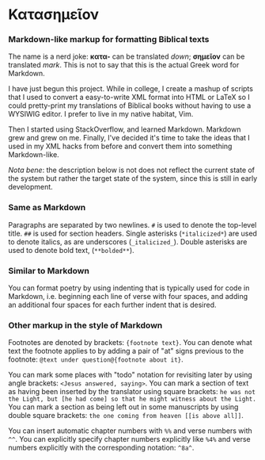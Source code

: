 # Κατασημεῖον
### Markdown-like markup for formatting Biblical texts

The name is a nerd joke: **κατα-** can be translated *down*; **σημεῖον** can be
translated *mark*. This is not to say that this is the actual Greek word for
Markdown.

I have just begun this project. While in college, I create a mashup of scripts
that I used to convert a easy-to-write XML format into HTML or LaTeX so I
could pretty-print my translations of Biblical books without having to use a
WYSIWIG editor. I prefer to live in my native habitat, Vim.

Then I started using StackOverflow, and learned Markdown. Markdown grew and grew
on me. Finally, I've decided it's time to take the ideas that I used in my XML
hacks from before and convert them into something Markdown-like.

*Nota bene*: the description below is not does not reflect the current state of
the system but rather the target state of the system, since this is still in
early development.

### Same as Markdown
Paragraphs are separated by two newlines. `#` is used to denote the top-level
title. `##` is used for section headers. Single asterisks (`*italicized*`) are
used to denote italics, as are underscores (`_italicized_`). Double asterisks
are used to denote bold text, (`**bolded**`).

### Similar to Markdown
You can format poetry by using indenting that is typically used for code in
Markdown, i.e. beginning each line of verse with four spaces, and adding an
additional four spaces for each further indent that is desired.

### Other markup in the style of Markdown
Footnotes are denoted by brackets: `{footnote text}`. You can denote what text
the footnote applies to by adding a pair of "at" signs previous to the footnote:
`@text under question@{footnote about it}`.

You can mark some places with "todo" notation for revisiting later by using
angle brackets: `<Jesus answered, saying>`. You can mark a section of text as
having been inserted by the translator using square brackets: `he was not the
Light, but [he had come] so that he might witness about the Light.` You can mark
a section as being left out in some manuscripts by using double square brackets:
`the one coming from heaven [[is above all]]`.

You can insert automatic chapter numbers with `%%` and verse numbers with `^^`.
You can explicitly specify chapter numbers explicitly like `%4%` and verse
numbers explicitly with the corresponding notation: `^8a^`.
